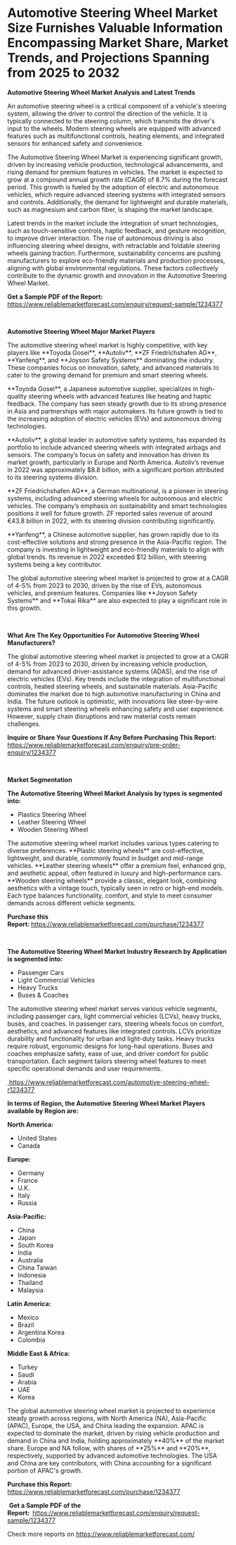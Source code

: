 <p><h1>Automotive Steering Wheel Market Size Furnishes Valuable Information Encompassing Market Share, Market Trends, and Projections Spanning from 2025 to 2032</h1></p><p><strong>Automotive Steering Wheel Market Analysis and Latest Trends</strong></p>
<p><p>An automotive steering wheel is a critical component of a vehicle's steering system, allowing the driver to control the direction of the vehicle. It is typically connected to the steering column, which transmits the driver's input to the wheels. Modern steering wheels are equipped with advanced features such as multifunctional controls, heating elements, and integrated sensors for enhanced safety and convenience.</p><p>The Automotive Steering Wheel Market is experiencing significant growth, driven by increasing vehicle production, technological advancements, and rising demand for premium features in vehicles. The market is expected to grow at a compound annual growth rate (CAGR) of 8.7% during the forecast period. This growth is fueled by the adoption of electric and autonomous vehicles, which require advanced steering systems with integrated sensors and controls. Additionally, the demand for lightweight and durable materials, such as magnesium and carbon fiber, is shaping the market landscape.</p><p>Latest trends in the market include the integration of smart technologies, such as touch-sensitive controls, haptic feedback, and gesture recognition, to improve driver interaction. The rise of autonomous driving is also influencing steering wheel designs, with retractable and foldable steering wheels gaining traction. Furthermore, sustainability concerns are pushing manufacturers to explore eco-friendly materials and production processes, aligning with global environmental regulations. These factors collectively contribute to the dynamic growth and innovation in the Automotive Steering Wheel Market.</p></p>
<p><strong>Get a Sample PDF of the Report:&nbsp;</strong> <a href="https://www.reliablemarketforecast.com/enquiry/request-sample/1234377?utm_campaign=1893&utm_medium=2&utm_source=Github&utm_content=ia&utm_term=23012025&utm_id=automotive-steering-wheel">https://www.reliablemarketforecast.com/enquiry/request-sample/1234377</a></p>
<p>&nbsp;</p>
<p><strong>Automotive Steering Wheel Major Market Players</strong></p>
<p><p>The automotive steering wheel market is highly competitive, with key players like **Toyoda Gosei**, **Autoliv**, **ZF Friedrichshafen AG**, **Yanfeng**, and **Joyson Safety Systems** dominating the industry. These companies focus on innovation, safety, and advanced materials to cater to the growing demand for premium and smart steering wheels.</p><p>**Toyoda Gosei**, a Japanese automotive supplier, specializes in high-quality steering wheels with advanced features like heating and haptic feedback. The company has seen steady growth due to its strong presence in Asia and partnerships with major automakers. Its future growth is tied to the increasing adoption of electric vehicles (EVs) and autonomous driving technologies.</p><p>**Autoliv**, a global leader in automotive safety systems, has expanded its portfolio to include advanced steering wheels with integrated airbags and sensors. The company’s focus on safety and innovation has driven its market growth, particularly in Europe and North America. Autoliv’s revenue in 2022 was approximately $8.8 billion, with a significant portion attributed to its steering systems division.</p><p>**ZF Friedrichshafen AG**, a German multinational, is a pioneer in steering systems, including advanced steering wheels for autonomous and electric vehicles. The company’s emphasis on sustainability and smart technologies positions it well for future growth. ZF reported sales revenue of around €43.8 billion in 2022, with its steering division contributing significantly.</p><p>**Yanfeng**, a Chinese automotive supplier, has grown rapidly due to its cost-effective solutions and strong presence in the Asia-Pacific region. The company is investing in lightweight and eco-friendly materials to align with global trends. Its revenue in 2022 exceeded $12 billion, with steering systems being a key contributor.</p><p>The global automotive steering wheel market is projected to grow at a CAGR of 4-5% from 2023 to 2030, driven by the rise of EVs, autonomous vehicles, and premium features. Companies like **Joyson Safety Systems** and **Tokai Rika** are also expected to play a significant role in this growth.</p></p>
<p>&nbsp;</p>
<p><strong>What Are The Key Opportunities For Automotive Steering Wheel Manufacturers?</strong></p>
<p><p>The global automotive steering wheel market is projected to grow at a CAGR of 4-5% from 2023 to 2030, driven by increasing vehicle production, demand for advanced driver-assistance systems (ADAS), and the rise of electric vehicles (EVs). Key trends include the integration of multifunctional controls, heated steering wheels, and sustainable materials. Asia-Pacific dominates the market due to high automotive manufacturing in China and India. The future outlook is optimistic, with innovations like steer-by-wire systems and smart steering wheels enhancing safety and user experience. However, supply chain disruptions and raw material costs remain challenges.</p></p>
<p><strong>Inquire or Share Your Questions If Any Before Purchasing This Report:</strong> <a href="https://www.reliablemarketforecast.com/enquiry/pre-order-enquiry/1234377?utm_campaign=1893&utm_medium=2&utm_source=Github&utm_content=ia&utm_term=23012025&utm_id=automotive-steering-wheel">https://www.reliablemarketforecast.com/enquiry/pre-order-enquiry/1234377</a></p>
<p>&nbsp;</p>
<p><strong>Market Segmentation</strong></p>
<p><strong>The Automotive Steering Wheel Market Analysis by types is segmented into:</strong></p>
<p><ul><li>Plastics Steering Wheel</li><li>Leather Steering Wheel</li><li>Wooden Steering Wheel</li></ul></p>
<p><p>The automotive steering wheel market includes various types catering to diverse preferences. **Plastic steering wheels** are cost-effective, lightweight, and durable, commonly found in budget and mid-range vehicles. **Leather steering wheels** offer a premium feel, enhanced grip, and aesthetic appeal, often featured in luxury and high-performance cars. **Wooden steering wheels** provide a classic, elegant look, combining aesthetics with a vintage touch, typically seen in retro or high-end models. Each type balances functionality, comfort, and style to meet consumer demands across different vehicle segments.</p></p>
<p><strong>Purchase this Report:&nbsp;</strong><a href="https://www.reliablemarketforecast.com/purchase/1234377?utm_campaign=1893&utm_medium=2&utm_source=Github&utm_content=ia&utm_term=23012025&utm_id=automotive-steering-wheel">https://www.reliablemarketforecast.com/purchase/1234377</a></p>
<p>&nbsp;</p>
<p><strong>The Automotive Steering Wheel Market Industry Research by Application is segmented into:</strong></p>
<p><ul><li>Passenger Cars</li><li>Light Commercial Vehicles</li><li>Heavy Trucks</li><li>Buses & Coaches</li></ul></p>
<p><p>The automotive steering wheel market serves various vehicle segments, including passenger cars, light commercial vehicles (LCVs), heavy trucks, buses, and coaches. In passenger cars, steering wheels focus on comfort, aesthetics, and advanced features like integrated controls. LCVs prioritize durability and functionality for urban and light-duty tasks. Heavy trucks require robust, ergonomic designs for long-haul operations. Buses and coaches emphasize safety, ease of use, and driver comfort for public transportation. Each segment tailors steering wheel features to meet specific operational demands and user requirements.</p></p>
<p><a href="https://www.reliablemarketforecast.com/automotive-steering-wheel-r1234377?utm_campaign=1893&utm_medium=2&utm_source=Github&utm_content=ia&utm_term=23012025&utm_id=automotive-steering-wheel">&nbsp;https://www.reliablemarketforecast.com/automotive-steering-wheel-r1234377</a></p>
<p><strong>In terms of Region, the Automotive Steering Wheel Market Players available by Region are:</strong></p>
<p>
    <p> <strong> North America: </strong>
        <ul>
            <li>United States</li>
            <li>Canada</li>
        </ul>
        </p> 
    <p> <strong> Europe: </strong>
        <ul>
            <li>Germany</li>
            <li>France</li>
            <li>U.K.</li>
            <li>Italy</li>
            <li>Russia</li>
        </ul>
        </p> 
    <p> <strong> Asia-Pacific: </strong>
        <ul>
            <li>China</li>
            <li>Japan</li>
            <li>South Korea</li>
            <li>India</li>
            <li>Australia</li>
            <li>China Taiwan</li>
            <li>Indonesia</li>
            <li>Thailand</li>
            <li>Malaysia</li>
        </ul>
        </p> 
    <p> <strong> Latin America: </strong>
        <ul>
            <li>Mexico</li>
            <li>Brazil</li>
            <li>Argentina Korea</li>
            <li>Colombia</li>
        </ul>
        </p> 
    <p> <strong> Middle East & Africa: </strong>
        <ul>
            <li>Turkey</li>
            <li>Saudi</li>
            <li>Arabia</li>
            <li>UAE</li>
            <li>Korea</li>
        </ul>
    </p>
    </p>
<p><p>The global automotive steering wheel market is projected to experience steady growth across regions, with North America (NA), Asia-Pacific (APAC), Europe, the USA, and China leading the expansion. APAC is expected to dominate the market, driven by rising vehicle production and demand in China and India, holding approximately **40%** of the market share. Europe and NA follow, with shares of **25%** and **20%**, respectively, supported by advanced automotive technologies. The USA and China are key contributors, with China accounting for a significant portion of APAC's growth.</p></p>
<p><strong>Purchase this Report: </strong><a href="https://www.reliablemarketforecast.com/purchase/1234377?utm_campaign=1893&utm_medium=2&utm_source=Github&utm_content=ia&utm_term=23012025&utm_id=automotive-steering-wheel">https://www.reliablemarketforecast.com/purchase/1234377</a></p>
<p>&nbsp;<strong>Get a Sample PDF of the Report:&nbsp;&nbsp;</strong><a href="https://www.reliablemarketforecast.com/enquiry/request-sample/1234377?utm_campaign=1893&utm_medium=2&utm_source=Github&utm_content=ia&utm_term=23012025&utm_id=automotive-steering-wheel">https://www.reliablemarketforecast.com/enquiry/request-sample/1234377</a></p>
<p><strong></strong></p>
<p>Check more reports on <a href="https://www.reliablemarketforecast.com/?utm_campaign=1893&utm_medium=2&utm_source=Github&utm_content=ia&utm_term=23012025&utm_id=automotive-steering-wheel">https://www.reliablemarketforecast.com/</a></p>